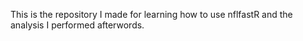 This is the repository I made for learning how to use nflfastR and the analysis I performed afterwords.
